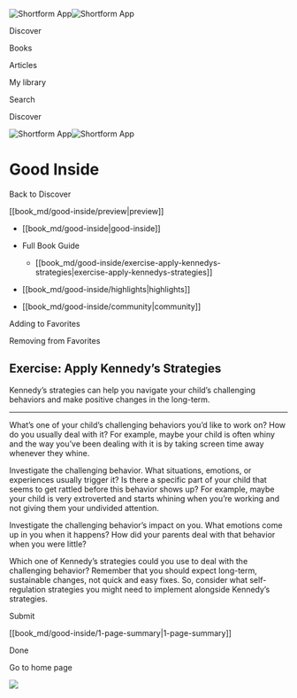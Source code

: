 ![Shortform App](/img/logo.36a2399e.svg)![Shortform App](/img/logo-dark.70c1b072.svg)

Discover

Books

Articles

My library

Search

Discover

![Shortform App](/img/logo.36a2399e.svg)![Shortform App](/img/logo-dark.70c1b072.svg)

# Good Inside

Back to Discover

[[book_md/good-inside/preview|preview]]

  * [[book_md/good-inside|good-inside]]
  * Full Book Guide

    * [[book_md/good-inside/exercise-apply-kennedys-strategies|exercise-apply-kennedys-strategies]]
  * [[book_md/good-inside/highlights|highlights]]
  * [[book_md/good-inside/community|community]]



Adding to Favorites 

Removing from Favorites 

## Exercise: Apply Kennedy’s Strategies

Kennedy’s strategies can help you navigate your child’s challenging behaviors and make positive changes in the long-term.

* * *

What’s one of your child’s challenging behaviors you’d like to work on? How do you usually deal with it? For example, maybe your child is often whiny and the way you’ve been dealing with it is by taking screen time away whenever they whine.

Investigate the challenging behavior. What situations, emotions, or experiences usually trigger it? Is there a specific part of your child that seems to get rattled before this behavior shows up? For example, maybe your child is very extroverted and starts whining when you’re working and not giving them your undivided attention.

Investigate the challenging behavior’s impact on you. What emotions come up in you when it happens? How did your parents deal with that behavior when you were little?

Which one of Kennedy’s strategies could you use to deal with the challenging behavior? Remember that you should expect long-term, sustainable changes, not quick and easy fixes. So, consider what self-regulation strategies you might need to implement alongside Kennedy’s strategies.

Submit 

[[book_md/good-inside/1-page-summary|1-page-summary]]

Done

Go to home page 

![](https://bat.bing.com/action/0?ti=56018282&Ver=2&mid=673712c8-26c0-4a94-b7f0-867673fd0ff4&sid=49fff5b0636c11eeb9c611038afc8668&vid=4a005010636c11ee80c703d4c4a7acd5&vids=0&msclkid=N&pi=0&lg=en-US&sw=800&sh=600&sc=24&nwd=1&tl=Shortform%20%7C%20Good%20Inside&p=https%3A%2F%2Fwww.shortform.com%2Fapp%2Fbook%2Fgood-inside%2Fexercise-apply-kennedys-strategies&r=&lt=398&evt=pageLoad&sv=1&rn=27723)
